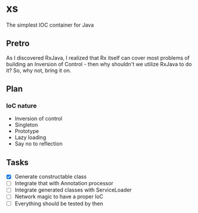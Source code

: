 # xs
The simplest IOC container for Java

## Pretro
As I discovered RxJava, I realized that Rx itself can cover most problems of building an Inversion of Control - then why shouldn't we utilize RxJava to do it? So, why not, bring it on.

## Plan
### IoC nature
- Inversion of control
- Singleton
- Prototype
- Lazy loading
- Say no to reflection

## Tasks

- [x] Generate constructable class
- [ ] Integrate that with Annotation processor
- [ ] Integrate generated classes with ServiceLoader
- [ ] Network magic to have a proper IoC
- [ ] Everything should be tested by then
